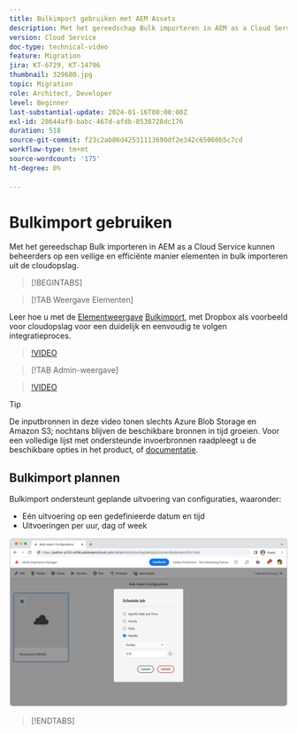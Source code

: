 ```yaml
---
title: Bulkimport gebruiken met AEM Assets
description: Met het gereedschap Bulk importeren in AEM as a Cloud Service kunnen beheerders op een veilige en efficiënte manier elementen in bulk importeren uit de cloudopslag (Azure Blob Storage of Amazon S3).
version: Cloud Service
doc-type: technical-video
feature: Migration
jira: KT-6729, KT-14796
thumbnail: 329680.jpg
topic: Migration
role: Architect, Developer
level: Beginner
last-substantial-update: 2024-01-16T00:00:00Z
exl-id: 28644af8-babc-467d-afdb-8538728dc176
duration: 518
source-git-commit: f23c2ab86d42531113690df2e342c65060b5c7cd
workflow-type: tm+mt
source-wordcount: '175'
ht-degree: 0%

---
```


# Bulkimport gebruiken

Met het gereedschap Bulk importeren in AEM as a Cloud Service kunnen beheerders op een veilige en efficiënte manier elementen in bulk importeren uit de cloudopslag.

>[!BEGINTABS]

>[!TAB Weergave Elementen]

Leer hoe u met de [Elementweergave](https://experienceleague.adobe.com/docs/experience-manager-cloud-service/content/assets/assets-view/assets-view-introduction.html) [Bulkimport](https://experienceleague.adobe.com/docs/experience-manager-cloud-service/content/assets/assets-view/bulk-import-assets-view.html), met Dropbox als voorbeeld voor cloudopslag voor een duidelijk en eenvoudig te volgen integratieproces.

>[!VIDEO](https://video.tv.adobe.com/v/3426857/?learn=on)

>[!TAB Admin-weergave]

>[!VIDEO](https://video.tv.adobe.com/v/329680?quality=12&learn=on)

>[!TIP]
>
> De inputbronnen in deze video tonen slechts Azure Blob Storage en Amazon S3; nochtans blijven de beschikbare bronnen in tijd groeien. Voor een volledige lijst met ondersteunde invoerbronnen raadpleegt u de beschikbare opties in het product, of [documentatie](https://experienceleague.adobe.com/docs/experience-manager-cloud-service/content/assets/manage/add-assets.html#bulk-upload).

## Bulkimport plannen

Bulkimport ondersteunt geplande uitvoering van configuraties, waaronder:

+ Eén uitvoering op een gedefinieerde datum en tijd
+ Uitvoeringen per uur, dag of week

![Bulkimportschema](./assets/bulk-import/schedule.png)

>[!ENDTABS]
